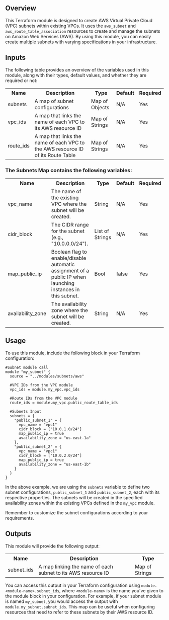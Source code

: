 ## Overview
This Terraform module is designed to create AWS Virtual Private Cloud (VPC) subnets within existing VPCs. It uses the `aws_subnet` and `aws_route_table_association` resources to create and manage the subnets on Amazon Web Services (AWS). By using this module, you can easily create multiple subnets with varying specifications in your infrastructure.

## Inputs
The following table provides an overview of the variables used in this module, along with their types, default values, and whether they are required or not:

<table>
  <tr>
    <th>Name</th>
    <th>Description</th>
    <th>Type</th>
    <th>Default</th>
    <th>Required</th>
  </tr>
  <tr>
    <td>subnets</td>
    <td>A map of subnet configurations</td>
    <td>Map of Objects</td>
    <td>N/A</td>
    <td>Yes</td>
  </tr>
  <tr>
    <td>vpc_ids</td>
    <td>A map that links the name of each VPC to its AWS resource ID</td>
    <td>Map of Strings</td>
    <td>N/A</td>
    <td>Yes</td>
  </tr>
  <tr>
    <td>route_ids</td>
    <td>A map that links the name of each VPC to the AWS resource ID of its Route Table</td>
    <td>Map of Strings</td>
    <td>N/A</td>
    <td>Yes</td>
  </tr>
</table>

### The Subnets Map contains the following variables: 

<table>
  <tr>
    <th>Name</th>
    <th>Description</th>
    <th>Type</th>
    <th>Default</th>
    <th>Required</th>
  </tr>
  <tr>
    <td>vpc_name</td>
    <td>The name of the existing VPC where the subnet will be created.</td>
    <td>String</td>
    <td>N/A</td>
    <td>Yes</td>
  </tr>
  <tr>
    <td>cidr_block</td>
    <td>The CIDR range for the subnet (e.g., "10.0.0.0/24").</td>
    <td>List of Strings</td>
    <td>N/A</td>
    <td>Yes</td>
  </tr>
  <tr>
    <td>map_public_ip</td>
    <td>Boolean flag to enable/disable automatic assignment of a public IP when launching instances in this subnet.</td>
    <td>Bool</td>
    <td>false</td>
    <td>Yes</td>
  </tr>
  <tr>
    <td>availability_zone</td>
    <td>The availability zone where the subnet will be created.</td>
    <td>String</td>
    <td>N/A</td>
    <td>Yes</td>
  </tr>
</table>

## Usage 
To use this module, include the following block in your Terraform configuration:

```
#Subnet module call
module "my_subnet" {
  source = "../modules/subnets/aws"

  #VPC IDs from the VPC module
  vpc_ids = module.my_vpc.vpc_ids

  #Route IDs from the VPC module
  route_ids = module.my_vpc.public_route_table_ids

  #Subnets Input
  subnets = {
    "public_subnet_1" = {
      vpc_name = "vpc1"
      cidr_block = ["10.0.1.0/24"]
      map_public_ip = true
      availability_zone = "us-east-1a"
    },
    "public_subnet_2" = {
      vpc_name = "vpc1"
      cidr_block = ["10.0.2.0/24"]
      map_public_ip = true
      availability_zone = "us-east-1b"
    }
  }
}
```
In the above example, we are using the `subnets` variable to define two subnet configurations, `public_subnet_1` and `public_subnet_2`, each with its respective properties. The subnets will be created in the specified availability zones within the existing VPCs defined in the `my_vpc` module.

Remember to customize the subnet configurations according to your requirements.

## Outputs
This module will provide the following output:

<table>
  <tr>
    <th>Name</th>
    <th>Description</th>
    <th>Type</th>
  </tr>
  <tr>
    <td>subnet_ids</td>
    <td>A map linking the name of each subnet to its AWS resource ID</td>
    <td>Map of Strings</td>
  </tr>
</table>

You can access this output in your Terraform configuration using `module.<module-name>.subnet_ids`, where `<module-name>` is the name you've given to the module block in your configuration. For example, if your subnet module is named `my_subnet`, you would access the output with `module.my_subnet.subnet_ids`. This map can be useful when configuring resources that need to refer to these subnets by their AWS resource ID.
